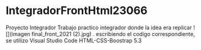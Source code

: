 # IntegradorFrontHtml23066
Proyecto Integrador
Trabajo practico integrador donde la idea era replicar ! [](imagen final_front_2021 (2).jpg) .  escribiendo el codigo correspondiente, se utilizo Visual Studio Code HTML-CSS-Boostrap 5.3


